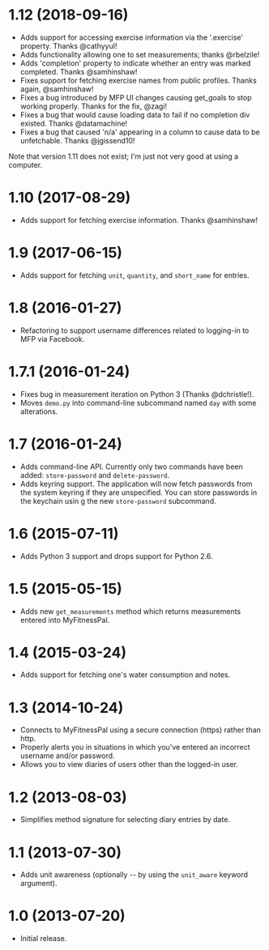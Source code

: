 # 1.12 (2018-09-16)

* Adds support for accessing exercise information via the '.exercise' property.  Thanks @cathyyul!
* Adds functionality allowing one to set measurements; thanks @rbelzile!
* Adds 'completion' property to indicate whether an entry was marked completed.  Thanks @samhinshaw!
* Fixes support for fetching exercise names from public profiles.  Thanks again, @samhinshaw!
* Fixes a bug introduced by MFP UI changes causing get_goals to stop working properly.  Thanks for the fix, @zagi!
* Fixes a bug that would cause loading data to fail if no completion div existed.  Thanks @datamachine!
* Fixes a bug that caused 'n/a' appearing in a column to cause data to be unfetchable.  Thanks @jgissend10!

Note that version 1.11 does not exist; I'm just not very good at using a computer.

# 1.10 (2017-08-29)

* Adds support for fetching exercise information.  Thanks @samhinshaw!

# 1.9 (2017-06-15)

* Adds support for fetching `unit`, `quantity`, and `short_name` for entries.

# 1.8 (2016-01-27)

* Refactoring to support username differences related to logging-in to
  MFP via Facebook.

# 1.7.1 (2016-01-24)

* Fixes bug in measurement iteration on Python 3 (Thanks @dchristle!).
* Moves ``demo.py`` into command-line subcommand named ``day`` with some alterations.

# 1.7 (2016-01-24)

* Adds command-line API.  Currently only two commands have been added: ``store-password`` and ``delete-password``.
* Adds keyring support.  The application will now fetch passwords from the system keyring if they are unspecified.  You can store passwords in the keychain usin g the new ``store-password`` subcommand.

# 1.6 (2015-07-11)

* Adds Python 3 support and drops support for Python 2.6.

# 1.5 (2015-05-15)

* Adds new `get_measurements` method which returns measurements entered into MyFitnessPal.

# 1.4 (2015-03-24)

* Adds support for fetching one's water consumption and notes.

# 1.3 (2014-10-24)

* Connects to MyFitnessPal using a secure connection (https) rather than http.
* Properly alerts you in situations in which you've entered an incorrect username and/or password.
* Allows you to view diaries of users other than the logged-in user.

# 1.2 (2013-08-03)

* Simplifies method signature for selecting diary entries by date.

# 1.1 (2013-07-30)

* Adds unit awareness (optionally -- by using the `unit_aware` keyword argument).

# 1.0 (2013-07-20)

* Initial release.
